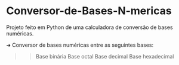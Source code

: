 # Conversor-de-Bases-N-mericas
Projeto feito em Python de uma calculadora de conversão de bases numéricas. 

➜ Conversor de bases numéricas entre as seguintes bases:
>> Base binária
>> Base octal
>> Base decimal
>> Base hexadecimal
